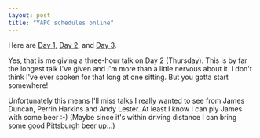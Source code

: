 ```yaml
---
layout: post
title: "YAPC schedules online"
---
```




Here are 
<a href="http://yapc.org/America/day1.shtml">Day 1</a>, 
<a href="http://yapc.org/America/day2.shtml">Day 2</a>, and 
<a href="http://yapc.org/America/day3.shtml">Day 3</a>. 

<p>Yes, that is me giving a three-hour talk on Day 2 (Thursday). This is by far the longest talk I've given and I'm more than a little nervous about it. I don't think I've ever spoken for that long at one sitting. But you gotta start somewhere!</p>

<p>Unfortunately this means I'll miss talks I really wanted to see from James Duncan, Perrin Harkins and Andy Lester. At least I know I can ply James with some beer :-) (Maybe since it's within driving distance I can bring some good Pittsburgh beer up...)</p>


